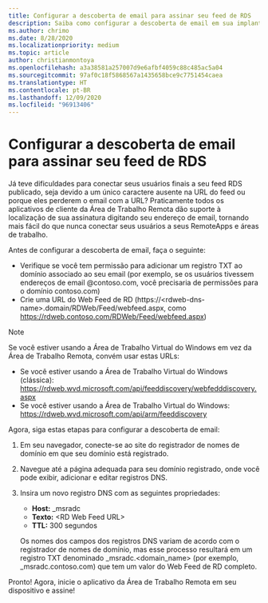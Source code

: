 ```yaml
---
title: Configurar a descoberta de email para assinar seu feed de RDS
description: Saiba como configurar a descoberta de email em sua implantação do RDS.
ms.author: chrimo
ms.date: 8/28/2020
ms.localizationpriority: medium
ms.topic: article
author: christianmontoya
ms.openlocfilehash: a3a38581a257007d9e6afbf4059c88c485ac5a04
ms.sourcegitcommit: 97af0c18f5868567a1435658bce9c7751454caea
ms.translationtype: HT
ms.contentlocale: pt-BR
ms.lasthandoff: 12/09/2020
ms.locfileid: "96913406"
---
```

# <a name="set-up-email-discovery-to-subscribe-to-your-rds-feed"></a>Configurar a descoberta de email para assinar seu feed de RDS

Já teve dificuldades para conectar seus usuários finais a seu feed RDS publicado, seja devido a um único caractere ausente na URL do feed ou porque eles perderem o email com a URL? Praticamente todos os aplicativos de cliente da Área de Trabalho Remota dão suporte à localização de sua assinatura digitando seu endereço de email, tornando mais fácil do que nunca conectar seus usuários a seus RemoteApps e áreas de trabalho.

Antes de configurar a descoberta de email, faça o seguinte:

- Verifique se você tem permissão para adicionar um registro TXT ao domínio associado ao seu email (por exemplo, se os usuários tivessem endereços de email @contoso.com, você precisaria de permissões para o domínio contoso.com)
- Crie uma URL do Web Feed de RD (https://\<rdweb-dns-name\>.domain/RDWeb/Feed/webfeed.aspx, como https://rdweb.contoso.com/RDWeb/Feed/webfeed.aspx)

>[!NOTE]
>Se você estiver usando a Área de Trabalho Virtual do Windows em vez da Área de Trabalho Remota, convém usar estas URLs:
>
>- Se você estiver usando a Área de Trabalho Virtual do Windows (clássica): <https://rdweb.wvd.microsoft.com/api/feeddiscovery/webfedddiscovery.aspx>
>- Se você estiver usando a Área de Trabalho Virtual do Windows: <https://rdweb.wvd.microsoft.com/api/arm/feeddiscovery>

Agora, siga estas etapas para configurar a descoberta de email:

1. Em seu navegador, conecte-se ao site do registrador de nomes de domínio em que seu domínio está registrado.
2. Navegue até a página adequada para seu domínio registrado, onde você pode exibir, adicionar e editar registros DNS.
3. Insira um novo registro DNS com as seguintes propriedades:
   - **Host:** _msradc
   - **Texto:** \<RD Web Feed URL\>
   - **TTL:** 300 segundos

   Os nomes dos campos dos registros DNS variam de acordo com o registrador de nomes de domínio, mas esse processo resultará em um registro TXT denominado _msradc.\<domain_name\> (por exemplo, _msradc.contoso.com) que tem um valor do Web Feed de RD completo.

Pronto! Agora, inicie o aplicativo da Área de Trabalho Remota em seu dispositivo e assine!